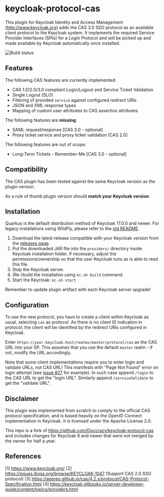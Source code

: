 # keycloak-protocol-cas

This plugin for Keycloak Identity and Access Management (http://www.keycloak.org) adds the CAS 3.0 SSO protocol
as an available client protocol to the Keycloak system. It implements the required Service Provider Interfaces (SPIs)
for a Login Protocol and will be picked up and made available by Keycloak automatically once installed.

![Build status](https://github.com/jacekkow/keycloak-protocol-cas/workflows/Release/badge.svg)

## Features

The following CAS features are currently implemented:
* CAS 1.0/2.0/3.0 compliant Login/Logout and Service Ticket Validation
* Single Logout (SLO)
* Filtering of provided `service` against configured redirect URIs
* JSON and XML response types
* Mapping of custom user attributes to CAS assertion attributes

The following features are **missing**:
* SAML request/response [CAS 3.0 - optional]
* Proxy ticket service and proxy ticket validation [CAS 2.0]

The following features are out of scope:
* Long-Term Tickets - Remember-Me [CAS 3.0 - optional]

## Compatibility

The CAS plugin has been tested against the same Keycloak version as the plugin version.

As a rule of thumb plugin version should **match your Keycloak version**.

## Installation

Quarkus is the default distribution method of Keycloak 17.0.0 and newer. For legacy installations using WildFly, please refer to the [old README](https://github.com/jacekkow/keycloak-protocol-cas/blob/16.1.1/README.md).

1. Download the latest release compatible with your Keycloak version from the [releases page](https://github.com/jacekkow/keycloak-protocol-cas/releases).
2. Put the downloaded JAR file into the `providers/` directory inside Keycloak installation folder. If necessary, adjust the permissions/ownership so that the user Keycloak runs as is able to read this file.
3. Stop the Keycloak server.
4. (Re-)build the installation using `kc.sh build` command.
5. Start the Keycloak: `kc.sh start`

Remember to update plugin artifact with each Keycloak server upgrade!

## Configuration

To use the new protocol, you have to create a client within Keycloak as usual, selecting `cas` as protocol.
As there is no client ID indication in protocol, the client will be identified by the redirect URIs
configured in Keycloak.

Enter `https://your.keycloak.host/realms/master/protocol/cas` as the CAS URL into your SP.
This assumes that you use the default `master` realm - if not, modify the URL accordingly.

Note that some client implementations require you to enter login and validate URLs, not CAS URL!
This manifests with "Page Not Found" error on login attempt
(see [issue #27](https://github.com/jacekkow/keycloak-protocol-cas/issues/27) for example).
In such case append `/login` to the CAS URL to get the "login URL".
Similarly append `/serviceValidate` to get the "validate URL".

## Disclaimer

This plugin was implemented from scratch to comply to the official CAS protocol specification,
and is based heavily on the OpenID Connect implementation in Keycloak.
It is licensed under the Apache License 2.0.

This repo is a fork of https://github.com/Doccrazy/keycloak-protocol-cas
and includes changes for Keycloak 8 and newer that were not merged by the owner for half a year.

## References

[1] https://www.keycloak.org/
[2] https://issues.jboss.org/browse/KEYCLOAK-1047 (Support CAS 2.0 SSO protocol)
[3] https://apereo.github.io/cas/4.2.x/protocol/CAS-Protocol-Specification.html
[4] https://keycloak.gitbooks.io/server-developer-guide/content/topics/providers.html
